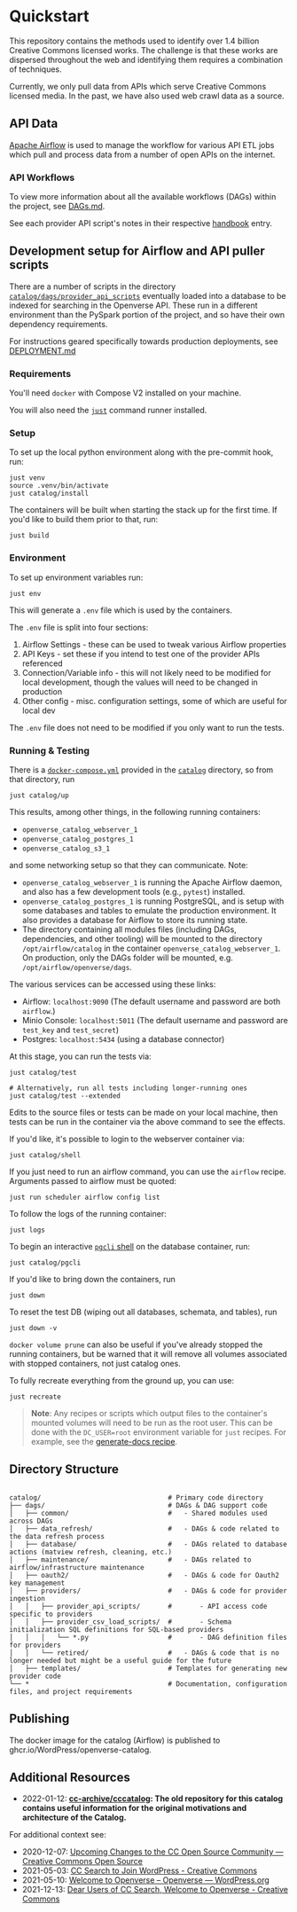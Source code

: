 # Quickstart

This repository contains the methods used to identify over 1.4 billion Creative
Commons licensed works. The challenge is that these works are dispersed
throughout the web and identifying them requires a combination of techniques.

Currently, we only pull data from APIs which serve Creative Commons licensed
media. In the past, we have also used web crawl data as a source.

## API Data

[Apache Airflow](https://airflow.apache.org/) is used to manage the workflow for
various API ETL jobs which pull and process data from a number of open APIs on
the internet.

### API Workflows

To view more information about all the available workflows (DAGs) within the
project, see [DAGs.md](../reference/DAGs.md).

See each provider API script's notes in their respective [handbook][ov-handbook]
entry.

[ov-handbook]: https://make.wordpress.org/openverse/handbook/

## Development setup for Airflow and API puller scripts

There are a number of scripts in the directory
[`catalog/dags/provider_api_scripts`][api_scripts] eventually loaded into a
database to be indexed for searching in the Openverse API. These run in a
different environment than the PySpark portion of the project, and so have their
own dependency requirements.

For instructions geared specifically towards production deployments, see
[DEPLOYMENT.md](https://github.com/WordPress/openverse/blob/main/documentation/catalog/guides/deployment.md)

[api_scripts]:
  https://github.com/WordPress/openverse/blob/main/catalog/dags/providers/provider_api_scripts

### Requirements

You'll need `docker` with Compose V2 installed on your machine.

You will also need the [`just`](https://github.com/casey/just#installation)
command runner installed.

### Setup

To set up the local python environment along with the pre-commit hook, run:

<!-- Ignore `venv` repetition below as it is correct -->
<!-- vale Vale.Repetition = NO -->

```shell
just venv
source .venv/bin/activate
just catalog/install
```

<!-- vale Vale.Repetition = YES -->

The containers will be built when starting the stack up for the first time. If
you'd like to build them prior to that, run:

```shell
just build
```

### Environment

To set up environment variables run:

```shell
just env
```

This will generate a `.env` file which is used by the containers.

The `.env` file is split into four sections:

1. Airflow Settings - these can be used to tweak various Airflow properties
2. API Keys - set these if you intend to test one of the provider APIs
   referenced
3. Connection/Variable info - this will not likely need to be modified for local
   development, though the values will need to be changed in production
4. Other config - misc. configuration settings, some of which are useful for
   local dev

The `.env` file does not need to be modified if you only want to run the tests.

### Running & Testing

There is a [`docker-compose.yml`][dockercompose] provided in the
[`catalog`][cc_airflow] directory, so from that directory, run

```shell
just catalog/up
```

This results, among other things, in the following running containers:

- `openverse_catalog_webserver_1`
- `openverse_catalog_postgres_1`
- `openverse_catalog_s3_1`

and some networking setup so that they can communicate. Note:

- `openverse_catalog_webserver_1` is running the Apache Airflow daemon, and also
  has a few development tools (e.g., `pytest`) installed.
- `openverse_catalog_postgres_1` is running PostgreSQL, and is setup with some
  databases and tables to emulate the production environment. It also provides a
  database for Airflow to store its running state.
- The directory containing all modules files (including DAGs, dependencies, and
  other tooling) will be mounted to the directory `/opt/airflow/catalog` in the
  container `openverse_catalog_webserver_1`. On production, only the DAGs folder
  will be mounted, e.g. `/opt/airflow/openverse/dags`.

The various services can be accessed using these links:

- Airflow: `localhost:9090` (The default username and password are both
  `airflow`.)
- Minio Console: `localhost:5011` (The default username and password are
  `test_key` and `test_secret`)
- Postgres: `localhost:5434` (using a database connector)

At this stage, you can run the tests via:

```shell
just catalog/test

# Alternatively, run all tests including longer-running ones
just catalog/test --extended
```

Edits to the source files or tests can be made on your local machine, then tests
can be run in the container via the above command to see the effects.

If you'd like, it's possible to login to the webserver container via:

```shell
just catalog/shell
```

If you just need to run an airflow command, you can use the `airflow` recipe.
Arguments passed to airflow must be quoted:

```shell
just run scheduler airflow config list
```

To follow the logs of the running container:

```shell
just logs
```

To begin an interactive [`pgcli` shell](https://www.pgcli.com/) on the database
container, run:

```shell
just catalog/pgcli
```

If you'd like to bring down the containers, run

```shell
just down
```

To reset the test DB (wiping out all databases, schemata, and tables), run

```shell
just down -v
```

`docker volume prune` can also be useful if you've already stopped the running
containers, but be warned that it will remove all volumes associated with
stopped containers, not just catalog ones.

To fully recreate everything from the ground up, you can use:

```shell
just recreate
```

> **Note**: Any recipes or scripts which output files to the container's mounted
> volumes will need to be run as the root user. This can be done with the
> `DC_USER=root` environment variable for `just` recipes. For example, see the
> [generate-docs recipe](https://github.com/WordPress/openverse-catalog/blob/c9be67e483e49e9eda7cd21b52bcde8857cd3922/justfile#L124).

[justfile]: https://github.com/WordPress/openverse/blob/main/catalog/justfile
[dockercompose]:
  https://github.com/WordPress/openverse/blob/main/docker-compose.yml
[cc_airflow]: https://github.com/WordPress/openverse/tree/main/catalog

## Directory Structure

```text

catalog/                                # Primary code directory
├── dags/                               # DAGs & DAG support code
│   ├── common/                         #   - Shared modules used across DAGs
│   ├── data_refresh/                   #   - DAGs & code related to the data refresh process
│   ├── database/                       #   - DAGs related to database actions (matview refresh, cleaning, etc.)
│   ├── maintenance/                    #   - DAGs related to airflow/infrastructure maintenance
│   ├── oauth2/                         #   - DAGs & code for Oauth2 key management
│   ├── providers/                      #   - DAGs & code for provider ingestion
│   │   ├── provider_api_scripts/       #       - API access code specific to providers
│   │   ├── provider_csv_load_scripts/  #       - Schema initialization SQL definitions for SQL-based providers
│   │   │   └── *.py                    #       - DAG definition files for providers
│   │   └── retired/                    #   - DAGs & code that is no longer needed but might be a useful guide for the future
│   ├── templates/                      # Templates for generating new provider code
└── *                                   # Documentation, configuration files, and project requirements
```

## Publishing

The docker image for the catalog (Airflow) is published to
ghcr.io/WordPress/openverse-catalog.

## Additional Resources

- 2022-01-12: **[cc-archive/cccatalog](https://github.com/cc-archive/cccatalog):
  The old repository for this catalog contains useful information for the
  original motivations and architecture of the Catalog.**

For additional context see:

- 2020-12-07:
  [Upcoming Changes to the CC Open Source Community — Creative Commons Open Source](https://opensource.creativecommons.org/blog/entries/2020-12-07-upcoming-changes-to-community/)
- 2021-05-03:
  [CC Search to Join WordPress - Creative Commons](https://creativecommons.org/2021/05/03/cc-search-to-join-wordpress/)
- 2021-05-10:
  [Welcome to Openverse – Openverse — WordPress.org](https://make.wordpress.org/openverse/2021/05/11/hello-world/)
- 2021-12-13:
  [Dear Users of CC Search, Welcome to Openverse - Creative Commons](https://creativecommons.org/2021/12/13/dear-users-of-cc-search-welcome-to-openverse/)
